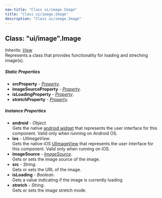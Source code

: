 ```yaml
---
nav-title: "Class ui/image.Image"
title: "Class ui/image.Image"
description: "Class ui/image.Image"
---
```

## Class: "ui/image".Image  
_Inherits:_ [_View_](../../ui/core/view/View.md)  
Represents a class that provides functionality for loading and streching image(s).

##### Static Properties
 - **srcProperty** - [_Property_](../../ui/core/dependency-observable/Property.md).
 - **imageSourceProperty** - [_Property_](../../ui/core/dependency-observable/Property.md).
 - **isLoadingProperty** - [_Property_](../../ui/core/dependency-observable/Property.md).
 - **stretchProperty** - [_Property_](../../ui/core/dependency-observable/Property.md).

##### Instance Properties
 - **android** - _Object_.    
  Gets the native [android widget](http://developer.android.com/reference/android/widget/ImageView.html) that represents the user interface for this component. Valid only when running on Android OS.
 - **ios** - _UIImageView_.    
  Gets the native iOS [UIImageView](https://developer.apple.com/library/ios/documentation/UIKit/Reference/UIImageView_Class/) that represents the user interface for this component. Valid only when running on iOS.
 - **imageSource** - [_ImageSource_](../../image-source/ImageSource.md).    
  Gets or sets the image source of the image.
 - **src** - _String_.    
  Gets or sets the URL of the image.
 - **isLoading** - _Boolean_.    
  Gets a value indicating if the image is currently loading
 - **stretch** - _String_.    
  Gets or sets the image stretch mode.